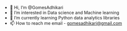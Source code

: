- 👋 Hi, I’m @GomesAdhikari
- 👀 I’m interested in Data science and Machine learning
- 🌱 I’m currently learning Python data analytics libraries
- 📫 How to reach me email - gomesadhikari@gmail.com

<!---
GomesAdhikari/GomesAdhikari is a ✨ special ✨ repository because its `README.md` (this file) appears on your GitHub profile.
You can click the Preview link to take a look at your changes.
--->
